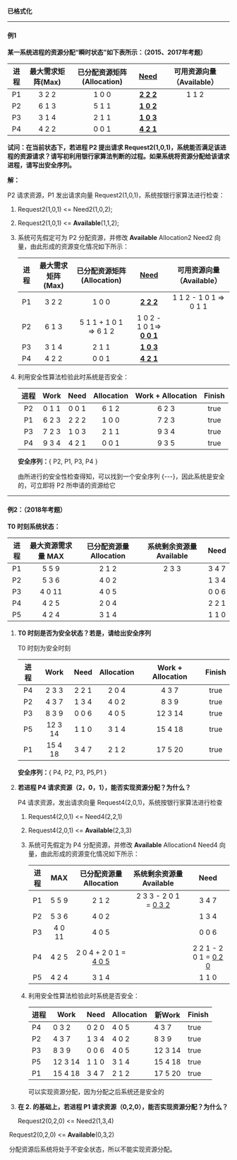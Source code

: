 **已格式化**

---

#### 例1

**某一系统进程的资源分配“瞬时状态”如下表所示：（2015、2017年考题）**

| 进程 | 最大需求矩阵(Max) | 已分配资源矩阵(Allocation) |   [Need]()    | 可用资源向量（Available） |
| :--: | :---------------: | :------------------------: | :-----------: | :-----------------------: |
|  P1  |       3 2 2       |           1 0 0            | **[2 2 2]()** |           1 1 2           |
|  P2  |       6 1 3       |           5 1 1            | **[1 0 2]()** |                           |
|  P3  |       3 1 4       |           2 1 1            | **[1 0 3]()** |                           |
|  P4  |       4 2 2       |           0 0 1            | **[4 2 1]()** |                           |

**试问：在当前状态下，若进程 P2 提出请求 Request2(1,0,1)，系统能否满足该进程的资源请求？请写初利用银行家算法判断的过程。如果系统将资源分配给该请求进程，请写出安全序列。**

__解：__

P2 请求资源，P1 发出请求向量 Request2(1,0,1)，系统按银行家算法进行检查：

1. Request2(1,0,1) <= Need2(1,0,2);

2. Request2(1,0,1) <= **Available**(1,1,2);

3. 系统可先假定可为 P2 分配资源，并修改 **Available** Allocation2 Need2 向量，由此形成的资源变化情况如下所示：

   | 进程 | 最大需求矩阵(Max) | 已分配资源矩阵(Allocation) |           [Need]()            | 可用资源向量（Available） |
   | :--: | :---------------: | :------------------------: | :---------------------------: | :-----------------------: |
   |  P1  |       3 2 2       |           1 0 0            |         **[2 2 2]()**         |  1 1 2 - 1 0 1 => 0 1 1   |
   |  P2  |       6 1 3       |   5 1 1 + 1 0 1 => 6 1 2   | 1 0 2 - 1 0 1=> **[0 0 1]()** |                           |
   |  P3  |       3 1 4       |           2 1 1            |         **[1 0 3]()**         |                           |
   |  P4  |       4 2 2       |           0 0 1            |         **[4 2 1]()**         |                           |

4. 利用安全性算法检验此时系统是否安全：

   | 进程 | Work  | Need  | Allocation | Work + Allocation | Finish |
   | :--: | :---: | :---: | :--------: | :---------------: | :----: |
   |  P2  | 0 1 1 | 0 0 1 |   6 1 2    |       6 2 3       |  true  |
   |  P1  | 6 2 3 | 2 2 2 |   1 0 0    |       7 2 3       |  true  |
   |  P3  | 7 2 3 | 1 0 3 |   2 1 1    |       9 3 4       |  true  |
   |  P4  | 9 3 4 | 4 2 1 |   0 0 1    |       9 3 5       |  true  |

   **安全序列：**{ P2, P1, P3, P4 }

   由所进行的安全性检查得知，可以找到一个安全序列 {---}，因此系统是安全的，可立即将 P2 所申请的资源给它

---

#### 例2：（2018年考题）

**T0 时刻系统状态：**

| 进程 | 最大资源需求量 MAX | 已分配资源量 Allocation | 系统剩余资源量 Available | Need  |
| :--: | :----------------: | :---------------------: | :----------------------: | :---: |
|  P1  |       5 5 9        |          2 1 2          |          2 3 3           | 3 4 7 |
|  P2  |       5 3 6        |          4 0 2          |                          | 1 3 4 |
|  P3  |       4 0 11       |          4 0 5          |                          | 0 0 6 |
|  P4  |       4 2 5        |          2 0 4          |                          | 2 2 1 |
|  P5  |       4 2 4        |          3 1 4          |                          | 1 1 0 |

1. **T0 时刻是否为安全状态？若是，请给出安全序列**

   T0 时刻为安全时刻

   | 进程 |  Work   | Need  | Allocation | Work + Allocation | Finish |
   | :--: | :-----: | :---: | :--------: | :---------------: | :----: |
   |  P4  |  2 3 3  | 2 2 1 |   2 0 4    |       4 3 7       |  true  |
   |  P2  |  4 3 7  | 1 3 4 |   4 0 2    |       8 3 9       |  true  |
   |  P3  |  8 3 9  | 0 0 6 |   4 0 5    |      12 3 14      |  true  |
   |  P5  | 12 3 14 | 1 1 0 |   3 1 4    |      15 4 18      |  true  |
   |  P1  | 15 4 18 | 3 4 7 |   2 1 2    |      17 5 20      |  true  |

   **安全序列：**{ P4, P2, P3, P5,P1 }

2. **若进程 P4 请求资源（2，0，1），能否实现资源分配？为什么？**

   P4 请求资源，发出请求向量 Request4(2,0,1)，系统按银行家算法进行检查

   1. Request4(2,0,1) <= Need4(2,2,1)

   2. Request4(2,0,1) <= **Available**(2,3,3)

   3. 系统可先假定为 P4 分配资源，并修改 **Available** Allocation4 Need4 向量，由此形成的资源变化情况如下所示：

      | 进程 |  MAX   |  已分配资源量 Allocation  | 系统剩余资源量 Available  |           Need            |
      | :--: | :----: | :-----------------------: | :-----------------------: | :-----------------------: |
      |  P1  | 5 5 9  |           2 1 2           | 2 3 3 - 2 0 1 = [0 3 2]() |           3 4 7           |
      |  P2  | 5 3 6  |           4 0 2           |                           |           1 3 4           |
      |  P3  | 4 0 11 |           4 0 5           |                           |           0 0 6           |
      |  P4  | 4 2 5  | 2 0 4 + 2 0 1 = [4 0 5]() |                           | 2 2 1 - 2 0 1 = [0 2 0]() |
      |  P5  | 4 2 4  |           3 1 4           |                           |           1 1 0           |

   4. 利用安全性算法检验此时系统是否安全：

      | 进程 | Work    | Need  | Allocation | 新Work  | Finish |
      | ---- | ------- | ----- | ---------- | ------- | ------ |
      | P4   | 0 3 2   | 0 2 0 | 4 0 5      | 4 3 7   | true   |
      | P2   | 4 3 7   | 1 3 4 | 4 0 2      | 8 3 9   | true   |
      | P3   | 8 3 9   | 0 0 6 | 4 0 5      | 12 3 14 | true   |
      | P5   | 12 3 14 | 1 1 0 | 3 1 4      | 15 4 18 | true   |
      | P1   | 15 4 18 | 3 4 7 | 2 1 2      | 17 5 20 | true   |

      可以实现资源分配，因为分配之后系统还是安全的

3. **在 2. 的基础上，若进程 P1 请求资源（0,2,0），能否实现资源分配？为什么？**

   Request2(0,2,0) <= Need2(1,3,4)

​       Request2(0,2,0) <= **Available**(0,3,2)

​      分配资源后系统将处于不安全状态，所以不能实现资源分配。